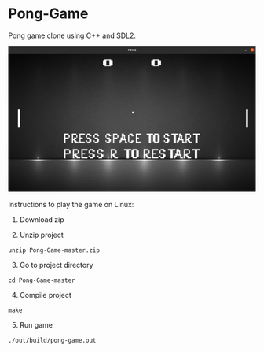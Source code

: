 # Pong-Game

Pong game clone using C++ and SDL2.

![Screenshot](resources/screenshot.png)


Instructions to play the game on Linux:

1) Download zip

2) Unzip project
```
unzip Pong-Game-master.zip
```

3) Go to project directory
```
cd Pong-Game-master
```

4) Compile project
```
make
```

5) Run game
```
./out/build/pong-game.out
```
